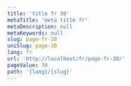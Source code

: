 ```yaml
---
title: 'title fr 30'
metaTitle: 'meta title fr'
metaDescription: null
metaKeywords: null
slug: page-fr-30
uniSlug: page-30
lang: fr
url: 'http://localhost/fr/page-fr-30/'
pageValue: 30
path: '{lang}/{slug}'
---
```

